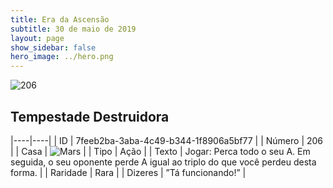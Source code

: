 ```yaml
---
title: Era da Ascensão
subtitle: 30 de maio de 2019
layout: page
show_sidebar: false
hero_image: ../hero.png
---
```


![206](https://cdn.keyforgegame.com/media/card_front/pt/435_206_JWM4CGCRPH76_pt.png)

## Tempestade Destruidora

|----|----|
| ID | 7feeb2ba-3aba-4c49-b344-1f8906a5bf77 |
| Número | 206 |
| Casa | ![Mars](https://archonarcana.com/images/thumb/d/de/Mars.png/22px-Mars.png "Marte") |
| Tipo | Ação |
| Texto | Jogar: Perca todo o seu A. Em seguida, o seu oponente perde A igual ao triplo do que você perdeu desta forma. |
| Raridade | Rara |
| Dizeres | ”Tá funcionando!” |

